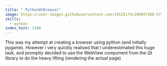 ```yaml
---
title: " PythonQtBrowser"
image: https://user-images.githubusercontent.com/34125174/208937208-571d4934-cb2b-455d-879b-f8422ef2aa62.png
skills:
  - python
index_hint: 1100
---
```

This was my attempt at creating a browser using python (and initially pygame). However i very quickly realised that I underestimated this huge task, and promptly decided to use the WebView component from the Qt library to do the heavy lifting (rendering the actual page)
